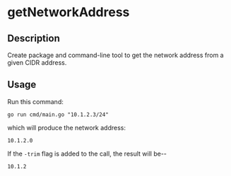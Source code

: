 getNetworkAddress
=================

## Description

Create package and command-line tool to get the network address from a given CIDR address.

## Usage

Run this command:
```shell
go run cmd/main.go "10.1.2.3/24"
```
which will produce the network address:
```shell
10.1.2.0
```
If the `-trim` flag is added to the call, the result will be--
```shell
10.1.2
```